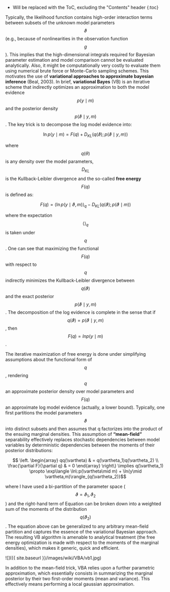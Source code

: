 * Will be replaced with the ToC, excluding the "Contents" header
{:toc}

Typically, the likelihood function contains high-order interaction terms between subsets of the unknown model parameters $$\vartheta$$ (e.g., because of nonlinearities in the observation function $$g$$). This implies that the high-dimensional integrals required for Bayesian parameter estimation and model comparison cannot be evaluated analytically. Also, it might be computationally very costly to evaluate them using numerical brute force or Monte-Carlo sampling schemes. This motivates the use of **variational approaches to approximate bayesian inference** (Beal, 2003). In brief, **variational Bayes** (VB) is an iterative scheme that indirectly optimizes an approximation to both the model evidence $$p(y\mid m)$$ and the posterior density $$p(\vartheta\mid y,m)$$. The key trick is to decompose the log model evidence into:

$$\ln p(y\mid m)=F(q)+D_{KL} (q(\vartheta);p(\vartheta\mid y,m))$$


where $$q(\theta)$$  is any density over the model parameters, $$D_{KL}$$ is the Kullback-Leibler divergence and the so-called **free energy** $$F(q)$$  is defined as:

$$F(q)=\langle \ln p(y\mid \vartheta,m) \rangle_q-D_{KL}(q(\vartheta);p(\vartheta\mid m))$$

where the expectation $$\langle\rangle_q$$ is taken under $$q$$. One can see that maximizing the functional $$F(q)$$  with respect to $$q$$ indirectly minimizes the Kullback-Leibler divergence between $$q(\vartheta)$$ and the exact posterior $$p(\vartheta\mid y,m)$$. The decomposition of the log evidence is complete in the sense that if $$q(\vartheta)=p(\vartheta\mid y,m)$$, then $$F(q)=ln p(y\mid m)$$.

The iterative maximization of free energy is done under simplifying assumptions about the functional
form of $$q$$, rendering $$q$$ an approximate posterior density over model parameters and $$F(q)$$ an approximate log model evidence (actually, a lower bound). Typically, one first partitions the model parameters $$\vartheta$$ into distinct subsets and then assumes that q factorizes into the product of the ensuing marginal densities. This assumption of **“mean-field”** separability effectively replaces stochastic dependencies between model variables by deterministic dependencies between the moments of their posterior distributions:

$$ \left.
\begin{array}
qq(\vartheta) & = q(\vartheta_1)q(\vartheta_2) \\
\frac{\partial F}{\partial q} & = 0
 \end{array}
\right\}
\implies q(\vartheta_1) \propto \exp\langle \ln\:p(\vartheta\mid m) + \ln(y\mid \vartheta,m)\rangle_{q(\vartheta_2)}$$

where I have used a bi-partition of the parameter space ($$\vartheta={\vartheta_1,\vartheta_2}$$) and the right-hand term of Equation can be broken down into a weighted sum of the moments of the distribution $$q(\vartheta_2)$$. The equation above can be generalized to any arbitrary mean-field partition and captures the essence of the variational Bayesian approach. The resulting VB algorithm is amenable to analytical treatment (the free energy optimization is made with respect to the moments of the marginal densities), which makes it generic, quick and efficient.

![]({{ site.baseurl }}/images/wiki/VBA/vb1.jpg)

In addition to the mean-field trick, VBA relies upon a further parametric approximation, which essentially consists in summarizing the marginal posterior by their two first-order moments (mean and variance). This effectively means performing a local gaussian approximation.
